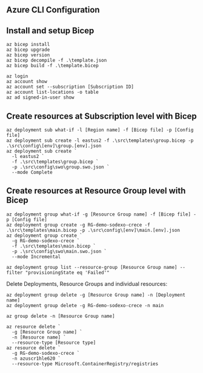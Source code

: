 Azure CLI Configuration
-----------------------

## Install and setup Bicep

```
az bicep install
az bicep upgrade
az bicep version
az bicep decompile -f .\template.json
az bicep build -f .\template.bicep

az login
az account show
az account set --subscription [Subscription ID]
az account list-locations -o table
az ad signed-in-user show
```

## Create resources at Subscription level with Bicep

```
az deployment sub what-if -l [Region name] -f [Bicep file] -p [Config file]
az deployment sub create -l eastus2 -f .\src\templates\group.bicep -p .\src\config\[env]\group.[env].json
az deployment sub create `
  -l eastus2 `
  -f .\src\templates\group.bicep `
  -p .\src\config\swo\group.swo.json `
  --mode Complete
```

## Create resources at Resource Group level with Bicep

```
az deployment group what-if -g [Resource Group name] -f [Bicep file] -p [Config file]
az deployment group create -g RG-demo-sodexo-crece -f .\src\templates\main.bicep -p .\src\config\[env]\main.[env].json
az deployment group create `
  -g RG-demo-sodexo-crece `
  -f .\src\templates\main.bicep `
  -p .\src\config\swo\main.swo.json `
  --mode Incremental

az deployment group list --resource-group [Resource Group name] --filter "provisioningState eq 'Failed'"
```

Delete Deployments, Resource Groups and individual resources:

```
az deployment group delete -g [Resource Group name] -n [Deployment name]
az deployment group delete -g RG-demo-sodexo-crece -n main

az group delete -n [Resource Group name]

az resource delete `
  -g [Resource Group name] `
  -n [Resource name] `
  --resource-type [Resource type]
az resource delete `
  -g RG-demo-sodexo-crece `
  -n azuscr1hle620 `
  --resource-type Microsoft.ContainerRegistry/registries
```